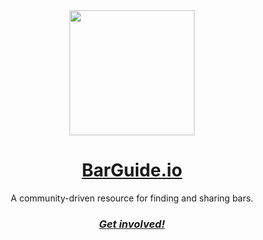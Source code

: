 <div align="center">
  <a href="https://barguide.io" target="_blank">
    <img height="200" src="https://barguide.io/branding/barguide-256.png" />
  </a>
  <h1>
    <a href="https://barguide.io" target="_blank">BarGuide.io</a>
  </h1>
  <p align="center">
    A community-driven resource for finding and sharing bars.
  <p>
</div>

<h3 align="center">
  <a href="mailto:contact@barguide.io?subject=Get involved!">
    <i>Get involved!</i>
  </a>
</h3>
